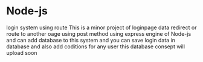 # Node-js
login system using route
This is a minor project of loginpage data redirect or route to another oage using post method using express engine of Node-js
and can add database to this system and you can save login data in database and also add coditions for any user
this database consept will upload soon
